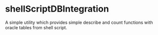 # shellScriptDBIntegration
A simple utility which provides simple describe and count functions with oracle tables from shell script.
